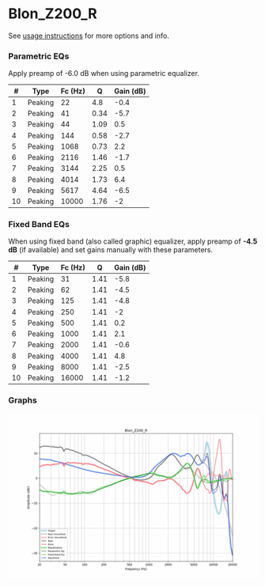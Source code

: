 # Blon_Z200_R
See [usage instructions](https://github.com/jaakkopasanen/AutoEq#usage) for more options and info.

### Parametric EQs
Apply preamp of -6.0 dB when using parametric equalizer.

|   # | Type    |   Fc (Hz) |    Q |   Gain (dB) |
|-----|---------|-----------|------|-------------|
|   1 | Peaking |        22 | 4.8  |        -0.4 |
|   2 | Peaking |        41 | 0.34 |        -5.7 |
|   3 | Peaking |        44 | 1.09 |         0.5 |
|   4 | Peaking |       144 | 0.58 |        -2.7 |
|   5 | Peaking |      1068 | 0.73 |         2.2 |
|   6 | Peaking |      2116 | 1.46 |        -1.7 |
|   7 | Peaking |      3144 | 2.25 |         0.5 |
|   8 | Peaking |      4014 | 1.73 |         6.4 |
|   9 | Peaking |      5617 | 4.64 |        -6.5 |
|  10 | Peaking |     10000 | 1.76 |        -2   |

### Fixed Band EQs
When using fixed band (also called graphic) equalizer, apply preamp of **-4.5 dB** (if available) and set gains manually with these parameters.

|   # | Type    |   Fc (Hz) |    Q |   Gain (dB) |
|-----|---------|-----------|------|-------------|
|   1 | Peaking |        31 | 1.41 |        -5.8 |
|   2 | Peaking |        62 | 1.41 |        -4.5 |
|   3 | Peaking |       125 | 1.41 |        -4.8 |
|   4 | Peaking |       250 | 1.41 |        -2   |
|   5 | Peaking |       500 | 1.41 |         0.2 |
|   6 | Peaking |      1000 | 1.41 |         2.1 |
|   7 | Peaking |      2000 | 1.41 |        -0.6 |
|   8 | Peaking |      4000 | 1.41 |         4.8 |
|   9 | Peaking |      8000 | 1.41 |        -2.5 |
|  10 | Peaking |     16000 | 1.41 |        -1.2 |

### Graphs
![](./Blon_Z200_R.png)
